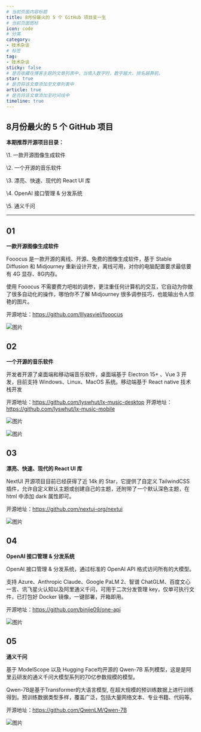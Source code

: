 ```yaml
---
# 当前页面内容标题
title: 8月份最火的 5 个 GitHub 项目变一生
# 当前页面图标
icon: code
# 分类
category:
- 技术杂谈
# 标签
tag:
- 技术杂谈
sticky: false
# 是否收藏在博客主题的文章列表中，当填入数字时，数字越大，排名越靠前。
star: true
# 是否将该文章添加至文章列表中
article: true
# 是否将该文章添加至时间线中
timeline: true
---
```




## 8月份最火的 5 个 GitHub 项目

**本期推荐开源项目目录：**

\1. 一款开源图像生成软件

\2. 一个开源的音乐软件

\3. 漂亮、快速、现代的 React UI 库

\4. OpenAI 接口管理 & 分发系统

\5. 通义千问

------

## 01

**一款开源图像生成软件**

Fooocus 是一款开源的离线、开源、免费的图像生成软件，基于 Stable Diffusion 和 Midjourney 重新设计开发，离线可用，对你的电脑配置要求最低要有 4G 显存、8G内存。

使用 Fooocus 不需要费力吧啦的调参，更注重任何计算机的交互，它自动为你做了很多自动化的操作，哪怕你不了解 Midjourney 很多调参技巧，也能输出令人惊艳的图片。

开源地址：https://github.com/lllyasviel/fooocus

![图片](https://xiaou-1305448902.cos.ap-nanjing.myqcloud.com/img/202308161239842.png)

## 02

**一个开源的音乐软件**

开发者开源了桌面端和移动端音乐软件，桌面端基于  Electron 15+ 、Vue 3 开发，目前支持 Windows、Linux、MacOS 系统。移动端基于 React native 技术栈开发

开源地址：https://github.com/lyswhut/lx-music-desktop
开源地址：https://github.com/lyswhut/lx-music-mobile

![图片](https://xiaou-1305448902.cos.ap-nanjing.myqcloud.com/img/202308161239349.png)

![图片](https://xiaou-1305448902.cos.ap-nanjing.myqcloud.com/img/202308161239413.png)

## 03

**漂亮、快速、现代的 React UI 库**

NextUI 开源项目目前已经获得了近 14k 的 Star，它提供了自定义 TailwindCSS 插件，允许自定义默认主题或创建自己的主题，还附带了一个默认深色主题，在 html 中添加 dark 属性即可。

开源地址：https://github.com/nextui-org/nextui

![图片](https://xiaou-1305448902.cos.ap-nanjing.myqcloud.com/img/202308161239434.png)

## 04

**OpenAI 接口管理 & 分发系统**

OpenAI 接口管理 & 分发系统，通过标准的 OpenAI API 格式访问所有的大模型。

支持 Azure、Anthropic Claude、Google PaLM 2、智谱 ChatGLM、百度文心一言、讯飞星火认知以及阿里通义千问，可用于二次分发管理 key，仅单可执行文件，已打包好 Docker 镜像，一键部署，开箱即用。

开源地址：https://github.com/binjie09/one-api

![图片](https://xiaou-1305448902.cos.ap-nanjing.myqcloud.com/img/202308161239406.png)

## 05

**通义千问**

基于 ModelScope 以及 Hugging Face均开源的 Qwen-7B 系列模型，这是是阿里云研发的通义千问大模型系列的70亿参数规模的模型。

Qwen-7B是基于Transformer的大语言模型, 在超大规模的预训练数据上进行训练得到。预训练数据类型多样，覆盖广泛，包括大量网络文本、专业书籍、代码等。

开源地址：https://github.com/QwenLM/Qwen-7B

![图片](https://xiaou-1305448902.cos.ap-nanjing.myqcloud.com/img/202308161239400.png)